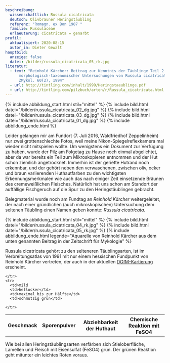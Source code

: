 ```yaml
---
beschreibung:
  wissenschaftlich: Russula cicatricata
  deutsch: Olivbrauner Heringstäubling
  referenz: "Romagn. ex Bon 1987 "
  familie: Russulaceae
  erlaeuterung: cicatricata = genarbt
profil:
  aktualisiert: 2020-08-15
  autor_in: Dieter Gewalt
hauptbild:
  anzeige: false
  datei: /bilder/russula_cicatricata_05_rk.jpg
literatur:
  - text: "Reinhold Kärcher: Beitrag zur Kenntnis der Täublinge Teil 2 – Ergebnisse
      morphologisch-taxonomischer Untersuchungen von Russula cicatricata in
      ZMykol. 60(2), 1994"
  - url: http://tintling.com/inhalt/1999/Heringstaeublinge.pdf
  - url: http://tintling.com/pilzbuch/arten/r/Russula_cicatricata.html
---
```

{% include abbildung_start.html stil="mittel" %}
{% include bild.html datei="/bilder/russula_cicatricata_02_dg.jpg" %}
{% include bild.html datei="/bilder/russula_cicatricata_03_dg.jpg" %}
{% include bild.html datei="/bilder/russula_cicatricata_01_dg.jpg" %}
{% include abbildung_ende.html %}

Leider gelangen mir am Fundort (7. Juli 2016, Waldfriedhof Zeppelinheim) nur zwei grottenschlechte Fotos, weil meine Nikon-Spiegelreflexkamera mal wieder nicht mitspielen wollte. Um wenigstens ein Dokument zur Verfügung zu haben, wurde der Pilz am Folgetag zu Hause noch einmal abgelichtet, aber da war bereits ein Teil zum Mikroskopieren entnommen und der Hut schon ziemlich angetrocknet. Immerhin ist der geriefte Hutrand noch erkennbar, und der gehört neben den verwaschenen, zwischen oliv, ocker und braun variierenden Huthautfarben zu den wichtigsten Erkennungsmerkmalen wie auch das nach einiger Zeit einsetzende Bräunen des cremeweißlichen Fleisches. Natürlich hat uns schon am Standort der auffällige Fischgeruch auf die Spur zu den Heringstäublingen gebracht.

Belegmaterial wurde noch am Fundtag an *Reinhold Kärcher* weitergeleitet, der nach einer gründlichen (auch mikroskopischen) Untersuchung dem seltenen Täubling einen Namen geben konnte: *Russula cicatricata*.

{% include abbildung_start.html stil="mittel" %}
{% include bild.html datei="/bilder/russula_cicatricata_04_rk.jpg" %}
{% include bild.html datei="/bilder/russula_cicatricata_05_rk.jpg" %}
{% include abbildung_ende.html legende="Aquarelle von Reinhold Kärcher aus dem unten genannten Beitrag in der Zeitschrift für Mykologie" %}

Russula cicatricata gehört zu den selteneren Täublingsarten, ist im Verbreitungsatlas von 1991 mit nur einem hessischen Fundpunkt von Reinhold Kärcher vertreten, der auch in der aktuellen [DGfM-Kartierung](http://hessen.pilze-deutschland.de/organismen/russula-cicatricata-romagn-ex-bon-1987) erscheint.

<div class="table-responsive">
  <table class="table taeubling">
    <tr>
      <th rowspan="2">Geschmack</th>
      <th rowspan="2">Sporenpulver</th>
      <th rowspan="2">Abziehbarkeit der Huthaut</th>
      <th colspan="3" class="text-center">Chemische Reaktion mit FeSO4</th>
    </tr>
    <tr>
      
      
    </tr>
    <tr>
      <td>mild
      <td>hellocker</td>
      <td>maximal bis zur Hälfte</td>
      <td>schmutzig grün</td>
       
    </tr>
  </table>
</div>

Wie bei allen Heringstäublingsarten verfärben sich Stieloberfläche, Lamellen und Fleisch mit Eisensulfat (FeSO4) grün. Der grünen Reaktion geht mitunter ein leichtes Röten voraus.
